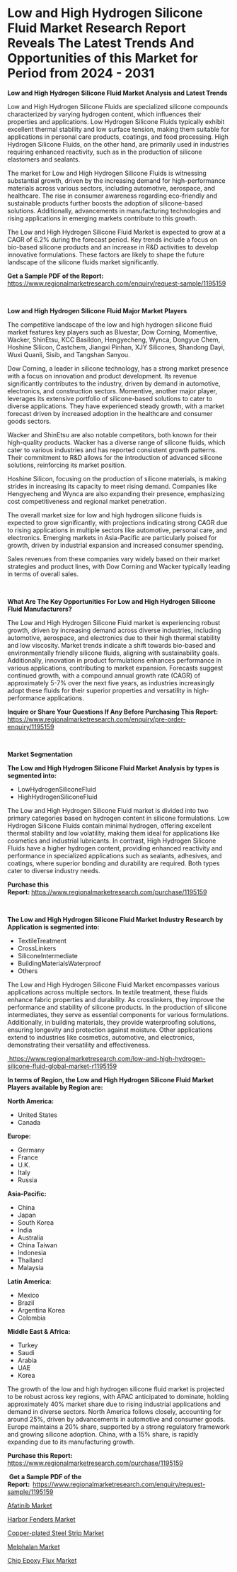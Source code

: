 <p><h1>Low and High Hydrogen Silicone Fluid Market Research Report Reveals The Latest Trends And Opportunities of this Market for Period from 2024 - 2031</h1></p><p><strong>Low and High Hydrogen Silicone Fluid Market Analysis and Latest Trends</strong></p>
<p><p>Low and High Hydrogen Silicone Fluids are specialized silicone compounds characterized by varying hydrogen content, which influences their properties and applications. Low Hydrogen Silicone Fluids typically exhibit excellent thermal stability and low surface tension, making them suitable for applications in personal care products, coatings, and food processing. High Hydrogen Silicone Fluids, on the other hand, are primarily used in industries requiring enhanced reactivity, such as in the production of silicone elastomers and sealants.</p><p>The market for Low and High Hydrogen Silicone Fluids is witnessing substantial growth, driven by the increasing demand for high-performance materials across various sectors, including automotive, aerospace, and healthcare. The rise in consumer awareness regarding eco-friendly and sustainable products further boosts the adoption of silicone-based solutions. Additionally, advancements in manufacturing technologies and rising applications in emerging markets contribute to this growth.</p><p>The Low and High Hydrogen Silicone Fluid Market is expected to grow at a CAGR of 6.2% during the forecast period. Key trends include a focus on bio-based silicone products and an increase in R&D activities to develop innovative formulations. These factors are likely to shape the future landscape of the silicone fluids market significantly.</p></p>
<p><strong>Get a Sample PDF of the Report:&nbsp;</strong> <a href="https://www.regionalmarketresearch.com/enquiry/request-sample/1195159">https://www.regionalmarketresearch.com/enquiry/request-sample/1195159</a></p>
<p>&nbsp;</p>
<p><strong>Low and High Hydrogen Silicone Fluid Major Market Players</strong></p>
<p><p>The competitive landscape of the low and high hydrogen silicone fluid market features key players such as Bluestar, Dow Corning, Momentive, Wacker, ShinEtsu, KCC Basildon, Hengyecheng, Wynca, Dongyue Chem, Hoshine Silicon, Castchem, Jiangxi Pinhan, XJY Silicones, Shandong Dayi, Wuxi Quanli, Sisib, and Tangshan Sanyou.</p><p>Dow Corning, a leader in silicone technology, has a strong market presence with a focus on innovation and product development. Its revenue significantly contributes to the industry, driven by demand in automotive, electronics, and construction sectors. Momentive, another major player, leverages its extensive portfolio of silicone-based solutions to cater to diverse applications. They have experienced steady growth, with a market forecast driven by increased adoption in the healthcare and consumer goods sectors.</p><p>Wacker and ShinEtsu are also notable competitors, both known for their high-quality products. Wacker has a diverse range of silicone fluids, which cater to various industries and has reported consistent growth patterns. Their commitment to R&D allows for the introduction of advanced silicone solutions, reinforcing its market position.</p><p>Hoshine Silicon, focusing on the production of silicone materials, is making strides in increasing its capacity to meet rising demand. Companies like Hengyecheng and Wynca are also expanding their presence, emphasizing cost competitiveness and regional market penetration.</p><p>The overall market size for low and high hydrogen silicone fluids is expected to grow significantly, with projections indicating strong CAGR due to rising applications in multiple sectors like automotive, personal care, and electronics. Emerging markets in Asia-Pacific are particularly poised for growth, driven by industrial expansion and increased consumer spending.</p><p>Sales revenues from these companies vary widely based on their market strategies and product lines, with Dow Corning and Wacker typically leading in terms of overall sales.</p></p>
<p>&nbsp;</p>
<p><strong>What Are The Key Opportunities For Low and High Hydrogen Silicone Fluid Manufacturers?</strong></p>
<p><p>The Low and High Hydrogen Silicone Fluid market is experiencing robust growth, driven by increasing demand across diverse industries, including automotive, aerospace, and electronics due to their high thermal stability and low viscosity. Market trends indicate a shift towards bio-based and environmentally friendly silicone fluids, aligning with sustainability goals. Additionally, innovation in product formulations enhances performance in various applications, contributing to market expansion. Forecasts suggest continued growth, with a compound annual growth rate (CAGR) of approximately 5-7% over the next five years, as industries increasingly adopt these fluids for their superior properties and versatility in high-performance applications.</p></p>
<p><strong>Inquire or Share Your Questions If Any Before Purchasing This Report:</strong> <a href="https://www.regionalmarketresearch.com/enquiry/pre-order-enquiry/1195159">https://www.regionalmarketresearch.com/enquiry/pre-order-enquiry/1195159</a></p>
<p>&nbsp;</p>
<p><strong>Market Segmentation</strong></p>
<p><strong>The Low and High Hydrogen Silicone Fluid Market Analysis by types is segmented into:</strong></p>
<p><ul><li>LowHydrogenSiliconeFluid</li><li>HighHydrogenSiliconeFluid</li></ul></p>
<p><p>The Low and High Hydrogen Silicone Fluid market is divided into two primary categories based on hydrogen content in silicone formulations. Low Hydrogen Silicone Fluids contain minimal hydrogen, offering excellent thermal stability and low volatility, making them ideal for applications like cosmetics and industrial lubricants. In contrast, High Hydrogen Silicone Fluids have a higher hydrogen content, providing enhanced reactivity and performance in specialized applications such as sealants, adhesives, and coatings, where superior bonding and durability are required. Both types cater to diverse industry needs.</p></p>
<p><strong>Purchase this Report:&nbsp;</strong><a href="https://www.regionalmarketresearch.com/purchase/1195159">https://www.regionalmarketresearch.com/purchase/1195159</a></p>
<p>&nbsp;</p>
<p><strong>The Low and High Hydrogen Silicone Fluid Market Industry Research by Application is segmented into:</strong></p>
<p><ul><li>TextileTreatment</li><li>CrossLinkers</li><li>SiliconeIntermediate</li><li>BuildingMaterialsWaterproof</li><li>Others</li></ul></p>
<p><p>The Low and High Hydrogen Silicone Fluid Market encompasses various applications across multiple sectors. In textile treatment, these fluids enhance fabric properties and durability. As crosslinkers, they improve the performance and stability of silicone products. In the production of silicone intermediates, they serve as essential components for various formulations. Additionally, in building materials, they provide waterproofing solutions, ensuring longevity and protection against moisture. Other applications extend to industries like cosmetics, automotive, and electronics, demonstrating their versatility and effectiveness.</p></p>
<p><a href="https://www.regionalmarketresearch.com/low-and-high-hydrogen-silicone-fluid-global-market-r1195159">&nbsp;https://www.regionalmarketresearch.com/low-and-high-hydrogen-silicone-fluid-global-market-r1195159</a></p>
<p><strong>In terms of Region, the Low and High Hydrogen Silicone Fluid Market Players available by Region are:</strong></p>
<p>
    <p> <strong> North America: </strong>
        <ul>
            <li>United States</li>
            <li>Canada</li>
        </ul>
        </p> 
    <p> <strong> Europe: </strong>
        <ul>
            <li>Germany</li>
            <li>France</li>
            <li>U.K.</li>
            <li>Italy</li>
            <li>Russia</li>
        </ul>
        </p> 
    <p> <strong> Asia-Pacific: </strong>
        <ul>
            <li>China</li>
            <li>Japan</li>
            <li>South Korea</li>
            <li>India</li>
            <li>Australia</li>
            <li>China Taiwan</li>
            <li>Indonesia</li>
            <li>Thailand</li>
            <li>Malaysia</li>
        </ul>
        </p> 
    <p> <strong> Latin America: </strong>
        <ul>
            <li>Mexico</li>
            <li>Brazil</li>
            <li>Argentina Korea</li>
            <li>Colombia</li>
        </ul>
        </p> 
    <p> <strong> Middle East & Africa: </strong>
        <ul>
            <li>Turkey</li>
            <li>Saudi</li>
            <li>Arabia</li>
            <li>UAE</li>
            <li>Korea</li>
        </ul>
    </p>
    </p>
<p><p>The growth of the low and high hydrogen silicone fluid market is projected to be robust across key regions, with APAC anticipated to dominate, holding approximately 40% market share due to rising industrial applications and demand in diverse sectors. North America follows closely, accounting for around 25%, driven by advancements in automotive and consumer goods. Europe maintains a 20% share, supported by a strong regulatory framework and growing silicone adoption. China, with a 15% share, is rapidly expanding due to its manufacturing growth.</p></p>
<p><strong>Purchase this Report: </strong><a href="https://www.regionalmarketresearch.com/purchase/1195159">https://www.regionalmarketresearch.com/purchase/1195159</a></p>
<p>&nbsp;<strong>Get a Sample PDF of the Report:&nbsp;&nbsp;</strong><a href="https://www.regionalmarketresearch.com/enquiry/request-sample/1195159">https://www.regionalmarketresearch.com/enquiry/request-sample/1195159</a></p>
<p><strong></strong></p>
<p><p><a href="https://www.linkedin.com/pulse/afatinib-market-essentials-key-players-demand-drivers-cdjcf">Afatinib Market</a></p><p><a href="https://medium.com/@harperhe4e26/harbor-fenders-market-a-global-and-regional-analysis-focus-on-end-user-product-and-region-60e078f33ead?postPublishedType=repub">Harbor Fenders Market</a></p><p><a href="https://issuu.com/reportprime-2/docs/copper-plated-steel-strip-market-si_5f93e878743bf1">Copper-plated Steel Strip Market</a></p><p><a href="https://www.linkedin.com/pulse/strategic-roadmap-success-global-melphalan-market-analysis2024-ldu4c">Melphalan Market</a></p><p><a href="https://issuu.com/reportprime-2/docs/chip-epoxy-flux-market-size-2030.pp_97cb92a4fc74ab">Chip Epoxy Flux Market</a></p></p>